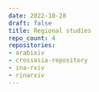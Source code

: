 ```yaml
---
date: 2022-10-28
draft: false
title: Regional studies
repo_count: 4
repositories:
- arabixiv
- crossasia-repository
- ina-rxiv
- rinarxiv
---
```




